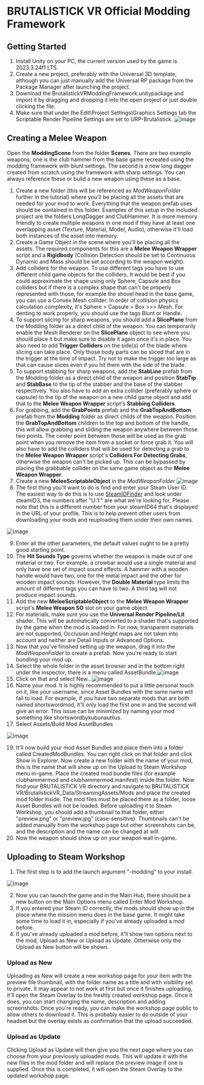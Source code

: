 # BRUTALISTICK VR Official Modding Framework
## Getting Started
1. Install Unity on your PC, the current version used by the game is 2023.3.24f1 LTS.
2. Create a new project, preferably with the Universal 3D template, although you can just manually add the Universal RP package from the Package Manager after launching the project.
3. Download the BrutalistickVRModdingFramework.unitypackage and import it by dragging and dropping it into the open project or just double clicking the file.
4. Make sure that under the Edit\Project Settings\Graphics Settings tab the Scriptable Render Pipeline Settings are set to URP-Brutalistick.
   ![image](https://github.com/Kubunautilus/BrutalistickVR_ModFramework/assets/167565930/b2be9307-ca0f-4d35-8e71-698ba63abe9e)


## Creating a Melee Weapon
Open the **ModdingScene** from the folder **Scenes**. There are two example weapons, one is the club hammer from the base game recreated using the modding framework with blunt settings. The second is a new long dagger created from scratch using the framework with sharp settings. You can always reference these or build a new weapon using these as a base.
1. Create a new folder (this will be referenced as _ModWeaponFolder_ further in the tutorial) where you'll be placing all the assets that are needed for your mod to work. Everything that the weapon prefab uses should be contained in this folder. Examples of this setup in the included project are the folders LongDagger and ClubHammer. It is more memory friendly to create multiple weapons in one mod if they have at least one overlapping asset (Texture, Material, Model, Audio), otherwise it'll load both instances of the asset into memory.
2. Create a Game Object in the scene where you'll be placing all the assets. The required components for this are a **Melee Weapon Wrapper** script and a **Rigidbody** (Collision Detection should be set to Continuous Dynamic and Mass should be set according to the weapon weight).
3. Add colliders for the weapon. To use different tags you have to use different child game objects for the colliders. It would be best if you could approximate the shape using only Sphere, Capsule and Box colliders but if there is a complex shape that can't be properly represented with those, for example the shovel head in the base game, you can use a Convex Mesh collider. In order of collision physics calculation complexity, it's Sphere > Capsule > Box >>> Mesh. For denting to work properly, you should use the tags Blunt or Handle.
4. To support slicing for sharp weapons, you should add a **SlicePlane** from the Modding folder as a direct child of the weapon. You can temporarily enable the Mesh Renderer on the **SlicePlane** object to see where you should place it but make sure to disable it again once it's in place. You also need to add **Trigger Colliders** on the side(s) of the blade where slicing can take place. Only those body parts can be sliced that are in the trigger at the time of impact. Try not to make the trigger too large as that can cause slices even if you hit them with the side of the blade.
5. To support stabbing for sharp weapons, add the **StabLine** prefab from the Modding folder as a direct child of the weapon and position **StabTip** and **StabBase** to the tip of the stabber and the base of the stabber respectively. You also have to add an extra collider (preferably sphere or capsule) to the tip of the weapon on a new child game object and add that to the **Melee Weapon Wrapper** script's **Stabbing Colliders**.
6. For grabbing, add the **GrabPoints** prefab and the **GrabTopAndBottom** prefab from the **Modding** folder as direct childs of the weapon. Position the **GrabTopAndBottom** children to the top and bottom of the handle, this will allow grabbing and sliding the weapon anywhere between those two points. The center point between those will be used as the grab point when you remove the item from a socket or force grab it. You will also have to add the colliders that will be used for detecting a grab to the **Melee Weapon Wrapper** script's **Colliders For Detecting Grabs**, otherwise the weapon can't be picked up. This can be bypassed by placing the grabbable collider on the same game object as the **Melee Weapon Wrapper**.
7. Create a new **MeleeScriptableObject** in the _ModWeaponFolder_
   ![image](https://github.com/Kubunautilus/BrutalistickVR_ModFramework/assets/167565930/eb45e51e-4d29-4114-a587-cb9924c1436c)
8. The first thing you'll want to do is find and enter your Steam User ID. The easiest way to do this is to use [SteamIDFinder](https://www.steamidfinder.com/) and look under steamID3, the numbers after "U:1:" are what we're looking for. Please note that this is a different number from your steamID64 that's displayed in the URL of your profile. This is to help prevent other users from downloading your mods and reuploading them under their own names.

![image](https://github.com/Kubunautilus/BrutalistickVR_ModFramework/assets/167565930/e48bdb96-7d69-4a5a-92d6-5b964dfd5766)

9. Enter all the other parameters, the default values ought to be a pretty good starting point.
10. The **Hit Sounds Type** governs whether the weapon is made out of one material or two. For example, a crowbar would use a single material and only have one set of impact sound effects. A hammer with a wooden handle would have two, one for the metal impact and the other for wooden impact sounds. However, the **Double Material** type limits the amount of different tags you can have to two. A third tag will not produce impact sounds.
11. Add the new **MeleeScriptableObject** to the **Melee Weapon Wrapper** script's **Melee Weapon SO** slot on your game object.
12. For materials, make sure you use the **Universal Render Pipeline/Lit** shader. This will be automatically converted to a shader that's supported by the game when the mod is loaded in. For now, transparent materials are not supported, Occlusion and Height maps are not taken into account and neither are Detail Inputs or Advanced Options.
13. Now that you've finished setting up the weapon, drag it into the _ModWeaponFolder_ to create a prefab. Now you're ready to start bundling your mod up.
14. Select the whole folder in the asset browser and in the bottom right under the inspector, there is a menu called AssetBundle.![image](https://github.com/Kubunautilus/BrutalistickVR_ModFramework/assets/167565930/2007ba4a-acc3-484b-b979-988986248e25)
15. Click on that and select New...![image](https://github.com/Kubunautilus/BrutalistickVR_ModFramework/assets/167565930/005a68dc-18b6-479c-9634-762f25d166a9)
16. Name your mod. It is highly recommended to put a little personal touch on it, like your username, since Asset Bundles with the same name will fail to load. For example, if you have two separate mods that are both named shortswordmod, it'll only load the first one in and the second will give an error. This issue can be minimized by naming your mod something like shortswordbykubunautilus.
17. Select Assets/Build Mod AssetBundles
    
![image](https://github.com/Kubunautilus/BrutalistickVR_ModFramework/assets/167565930/818581de-09df-4806-a5a4-cc5feca5fe08)

19. It'll now build your mod Asset Bundles and place them into a folder called CreatedModBundles. You can right click on that folder and click Show in Explorer. Now create a new folder with the name of your mod, this is the name that will show up on the Upload to Steam Workshop menu in-game. Place the created mod bundle files (for example clubhammermod and clubhammermod.manifest) inside the folder. Now find your BRUTALISTICK VR directory and navigate to BRUTALISTICK VR/BrutalistickVR_Data/StreamingAssets/Mods and place the created mod folder inside. The mod files must be placed there as a folder, loose Asset Bundles will not be loaded. Before uploading it to Steam Workshop, you should add a thumbnail to that folder, either "preview.png" or "preview.jpg" (case-sensitive). Thumbnails can't be added manually from the workshop page but other screenshots can be, and the description and the name can be changed at will.
20. Now the weapon should show up on your weapon wall in-game.

## Uploading to Steam Workshop

1. The first step is to add the launch argument "-modding" to your install.

![image](https://github.com/Kubunautilus/BrutalistickVR_ModFramework/assets/167565930/3ea301fd-7abb-47fa-8d07-f9565576fb94)

2. Now you can launch the game and in the Main Hub, there should be a new button on the Main Options menu called Enter Mod Workshop.
3. If you entered your Steam ID correctly, the mods should show up in the place where the mission menu does in the base game. It might take some time to load it in, especially if you've already uploaded a mod before.
4. If you've already uploaded a mod before, it'll show two options next to the mod, Upload as New or Upload as Update. Otherwise only the Upload as New button will be shown.
### Upload as New
Uploading as New will create a new workshop page for your item with the preview file thumbnail, with the folder name as a title and with visibility set to private. It may appear to not work at first but once it finishes uploading, it'll open the Steam Overlay to the freshly created workshop page. Once it does, you can start changing the name, description and adding screenshots. Once you're ready, you can make the workshop page public to allow others to download it. This is probably easier to do outside of your headset but the overlay exists as confirmation that the upload succeeded.
### Upload as Update
Clicking Upload as Update will then give you the next page where you can choose from your previously uploaded mods. This will update it with the new files in the mod folder and will replace the preview image if one is supplied. Once this is completed, it will open the Steam Overlay to the updated workshop page.
